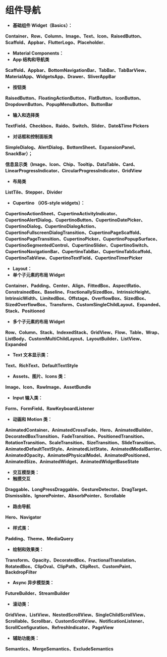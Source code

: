 # 组件导航

- **基础组件 Widget（Basics）：**

**Container、Row、Column、Image、Text、Icon、RaisedButton、Scaffold、Appbar、FlutterLogo、Placeholder**、

- **Material Components：**
- **App 结构和导航类**

**Scaffold、Appbar、BottomNavigationBar、TabBar、TabBarView、MaterialApp、WidgetsApp、Drawer、SliverAppBar**

- **按钮类**

**RaisedButton、FloatingActionButton、FlatButton、IconButton、DropdownButton、PopupMenuButton、ButtonBar**

- **输入和选择类**

**TextField、Checkbox、Raido、Switch、Slider、Date&Time Pickers**

- **对话框和控制面板类**

**SimpleDialog、AlertDialog、BottomSheet、ExpansionPanel、SnackBar）；**

**信息显示类（Image、Icon、Chip、Tooltip、DataTable、Card、LinearProgressIndicator、CircularProgressIndicator、GridView**

- **布局类**

**ListTile、Stepper、Divider**

- **Cupertino （iOS-style widgets）：**

**CupertinoActionSheet、CupertinoActivityIndicator、CupertinoAlertDialog、CupertinoButton、CupertinoDatePicker、CupertinoDialog、CupertinoDialogAction、CupertinoFullscreenDialogTransition、CupertinoPageScaffold、CupertinoPageTransition、CupertinoPicker、CupertinoPopupSurface、CupertinoSegmentedControl、CupertinoSlider、CupertinoSwitch、CupertinoNavigationBar、CupertinoTabBar、CupertinoTabScaffold、CupertinoTabView、CupertinoTextField、CupertinoTimerPicker**

- **Layout：**
- **单个子元素的布局 Widget**

**Container、Padding、Center、Align、FittedBox、AspectRatio、ConstrainedBox、Baseline、FractionallySizedBox、IntrinsicHeight、IntrinsicWidth、LimitedBox、Offstage、OverflowBox、SizedBox、SizedOverflowBox、Transform、CustomSingleChildLayout、Expanded、Stack、Positioned**

- **多个子元素的布局 Widget**

**Row、Column、Stack、IndexedStack、GridView、Flow、Table、Wrap、ListBody、CustomMultiChildLayout、LayoutBuilder、ListView、Expanded**

- **Text 文本显示类：**

**Text、RichText、DefaultTextStyle**

- **Assets、图片、Icons 类：**

**Image、Icon、RawImage、AssetBundle**

- **Input 输入类：**

**Form、FormField、RawKeyboardListener**

- **动画和 Motion 类：**

**AnimatedContainer、AnimatedCrossFade、Hero、AnimatedBuilder、DecoratedBoxTransition、FadeTransition、PositionedTransition、RotationTransition、ScaleTransition、SizeTransition、SlideTransition、AnimatedDefaultTextStyle、AnimatedListState、AnimatedModalBarrier、AnimatedOpacity、AnimatedPhysicalModel、AnimatedPositioned、AnimatedSize、AnimatedWidget、AnimatedWidgetBaseState**

- **交互模型类：**
- **触摸交互**

**Draggable、LongPressDraggable、GestureDetector、DragTarget、Dismissible、IgnorePointer、AbsorbPointer、Scrollable**

- **路由导航**

**Hero、Navigator**

- **样式类：**

**Padding、Theme、MediaQuery**

- **绘制和效果类：**

**Transform、Opacity、DecoratedBox、FractionalTranslation、RotatedBox、ClipOval、ClipPath、ClipRect、CustomPaint、BackdropFilter**

- **Async 异步模型类：**

**FutureBuilder、StreamBuilder**

- **滚动类：**

**GridView、ListView、NestedScrollView、SingleChildScrollView、Scrollable、Scrollbar、CustomScrollView、NotificationListener、ScrollConfiguration、RefreshIndicator、PageView**

- **辅助功能类：**

**Semantics、MergeSemantics、ExcludeSemantics**
